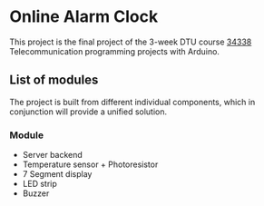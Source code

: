 # Online Alarm Clock

This project is the final project of the 3-week DTU course [34338](https://kurser.dtu.dk/course/34338) Telecommunication programming projects with Arduino.

## List of modules
The project is built from different individual components, which in conjunction will provide a unified solution. 

### Module
- Server backend
- Temperature sensor + Photoresistor
- 7 Segment display
- LED strip
- Buzzer
